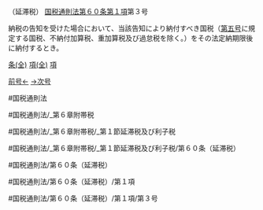（延滞税）
[国税通則法第６０条第１項](国税通則法＿＿＿＿＿第６０条第１項)第３号

納税の告知を受けた場合において、当該告知により納付すべき国税（[第五号](国税通則法＿＿＿＿＿第６０条第１項第５号)に規定する国税、不納付加算税、重加算税及び過怠税を除く。）をその法定納期限後に納付するとき。

[条(全)](国税通則法＿＿＿＿＿第６０条_.md)    [項(全)](国税通則法＿＿＿＿＿第６０条第１項_.md)    [項](国税通則法＿＿＿＿＿第６０条第１項.md)

[前号←](国税通則法＿＿＿＿＿第６０条第１項第２号.md)    [→次号](国税通則法＿＿＿＿＿第６０条第１項第４号.md)

#国税通則法

#国税通則法/_第６章附帯税

#国税通則法/_第６章附帯税/_第１節延滞税及び利子税

#国税通則法/_第６章附帯税/_第１節延滞税及び利子税/第６０条（延滞税）

#国税通則法/第６０条（延滞税）

#国税通則法/第６０条（延滞税）/第１項

#国税通則法/第６０条（延滞税）/第１項/第３号

